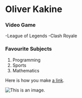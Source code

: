 # Oliver Kakine

### Video Game

-League of Legends
-Clash Royale

### Favourite Subjects
1. Programming
2. Sports
3. Mathematics



Here is how you make [a link](https://www.wikipedia.org/).

![This is an image.](https://github.com/yihui/xaringan/releases/download/v0.0.2/karl-moustache.jpg)
